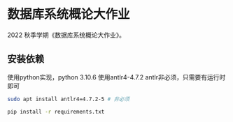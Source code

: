 # 数据库系统概论大作业

2022 秋季学期《数据库系统概论大作业》。

## 安装依赖
使用python实现，python 3.10.6
使用antlr4-4.7.2
antlr非必须，只需要有运行时即可
```bash
sudo apt install antlr4=4.7.2-5 # 非必须
```

```bash
pip install -r requirements.txt
```
